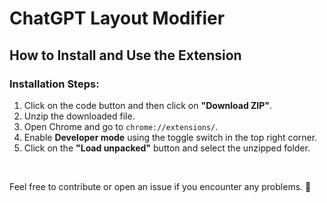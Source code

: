 # ChatGPT Layout Modifier

    

<!DOCTYPE html>
<html lang="en">
<head>
    <meta charset="UTF-8">
    <meta name="viewport" content="width=device-width, initial-scale=1.0">
 
</head>
<body>
<h2>How to Install and Use the Extension</h2>
    <h3>Installation Steps:</h3>
    <ol>
        <li>Click on the code button and then click on <strong>"Download ZIP"</strong>.</li>
        <li>Unzip the downloaded file.</li>
        <li>Open Chrome and go to <code>chrome://extensions/</code>.</li>
        <li>Enable <strong>Developer mode</strong> using the toggle switch in the top right corner.</li>
        <li>Click on the <strong>"Load unpacked"</strong> button and select the unzipped folder.</li>
    </ol>
</body>
</html>

<br>

Feel free to contribute or open an issue if you encounter any problems. 🚀
